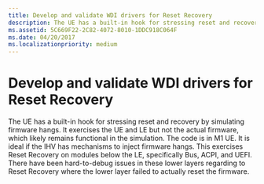 ```yaml
---
title: Develop and validate WDI drivers for Reset Recovery
description: The UE has a built-in hook for stressing reset and recovery by simulating firmware hangs.
ms.assetid: 5C669F22-2C82-4072-8010-1DDC918C064F
ms.date: 04/20/2017
ms.localizationpriority: medium
---
```


# Develop and validate WDI drivers for Reset Recovery


The UE has a built-in hook for stressing reset and recovery by simulating firmware hangs. It exercises the UE and LE but not the actual firmware, which likely remains functional in the simulation. The code is in M1 UE. It is ideal if the IHV has mechanisms to inject firmware hangs. This exercises Reset Recovery on modules below the LE, specifically Bus, ACPI, and UEFI. There have been hard-to-debug issues in these lower layers regarding to Reset Recovery where the lower layer failed to actually reset the firmware.

 

 





